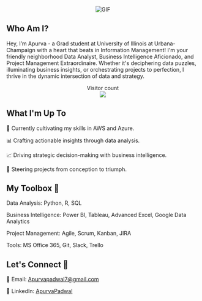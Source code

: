 <p align="center">
  <img alt="GIF" src="https://media3.giphy.com/media/v1.Y2lkPTc5MGI3NjExNGZqYjYxbjI0YXViOWd2dHllaWU1cGxtOGpkaGwwdzk1bm4wOW40aSZlcD12MV9pbnRlcm5hbF9naWZfYnlfaWQmY3Q9Zw/1XCcD9VLQZ2Io/giphy.gif" />
</p>

## Who Am I?
Hey, I’m Apurva - a Grad student at University of Illinois at Urbana-Champaign with a heart that beats in Information Management! I'm your friendly neighborhood Data Analyst, Business Intelligence Aficionado, and Project Management Extraordinaire. Whether it's deciphering data puzzles, illuminating business insights, or orchestrating projects to perfection, I thrive in the dynamic intersection of data and strategy.

<p align="center"> 
  Visitor count<br>
  <img src="https://profile-counter.glitch.me/ApurvaSPadwal/count.svg" />
</p>

## What I'm Up To
🌱 Currently cultivating my skills in AWS and Azure.

📊 Crafting actionable insights through data analysis.

📈 Driving strategic decision-making with business intelligence.

🚀 Steering projects from conception to triumph.

## My Toolbox 🧰
Data Analysis: Python, R, SQL

Business Intelligence: Power BI, Tableau, Advanced Excel, Google Data Analytics

Project Management: Agile, Scrum, Kanban, JIRA

Tools: MS Office 365, Git, Slack, Trello

## Let's Connect 🤝

📧 Email: Apurvapadwal7@gmail.com

💼 LinkedIn: [ApurvaPadwal](https://www.linkedin.com/in/apurvapadwal/)
